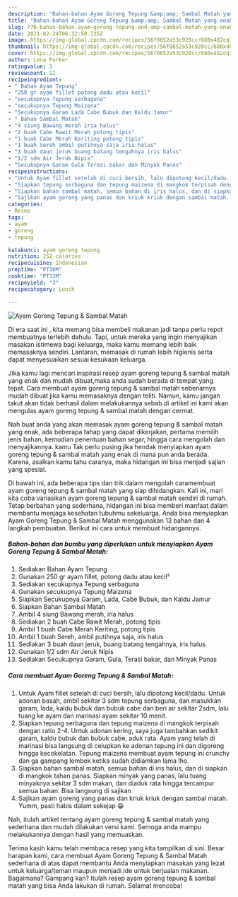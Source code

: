 ```yaml
---
description: "Bahan-bahan Ayam Goreng Tepung &amp;amp; Sambal Matah yang enak dan Mudah Dibuat"
title: "Bahan-bahan Ayam Goreng Tepung &amp;amp; Sambal Matah yang enak dan Mudah Dibuat"
slug: 776-bahan-bahan-ayam-goreng-tepung-and-amp-sambal-matah-yang-enak-dan-mudah-dibuat
date: 2021-02-24T06:32:50.735Z
image: https://img-global.cpcdn.com/recipes/56f0652a53c920cc/680x482cq70/ayam-goreng-tepung-sambal-matah-foto-resep-utama.jpg
thumbnail: https://img-global.cpcdn.com/recipes/56f0652a53c920cc/680x482cq70/ayam-goreng-tepung-sambal-matah-foto-resep-utama.jpg
cover: https://img-global.cpcdn.com/recipes/56f0652a53c920cc/680x482cq70/ayam-goreng-tepung-sambal-matah-foto-resep-utama.jpg
author: Lena Parker
ratingvalue: 3
reviewcount: 12
recipeingredient:
- " Bahan Ayam Tepung"
- "250 gr ayam fillet potong dadu atau kecil"
- "secukupnya Tepung serbaguna"
- "secukupnya Tepung Maizena"
- "Secukupnya Garam Lada Cabe Bubuk dan Kaldu Jamur"
- " Bahan Sambal Matah"
- "4 siung Bawang merah iria halus"
- "2 buah Cabe Rawit Merah potong tipis"
- "1 buah Cabe Merah Keriting potong tipis"
- "1 buah Sereh ambil putihnya saja iris halus"
- "3 buah daun jeruk buang batang tengahnya iris halus"
- "1/2 sdm Air Jeruk Nipis"
- "Secukupnya Garam Gula Terasi bakar dan Minyak Panas"
recipeinstructions:
- "Untuk Ayam fillet setelah di cuci bersih, lalu dipotong kecil/dadu. Untuk adonan basah, ambil sekitar 3 sdm tepung serbaguna, dan masukkan garam, lada, kaldu bubuk dan bubuk cabe dan beri air sekitar 2sdm, lalu tuang ke ayam dan marinasi ayam sekitar 10 menit."
- "Siapkan tepung serbaguna dan tepung maizena di mangkok terpisah dengan ratio 2-4. Untuk adonan kering, saya juga tambahkan sedikit garam, kaldu bubuk dan bubuk cabe, aduk rata. Ayam yang telah di marinasi bisa langsung di celupkan ke adonan tepung ini dan digoreng hingga kecokelatan. Tepung maizena membuat ayam tepung ini crunchy dan ga gampang lembek ketika sudah didiamkan lama lho."
- "Siapkan bahan sambal matah, semua bahan di iris halus, dan di siapkan di mangkok tahan panas. Siapkan minyak yang panas, lalu tuang minyaknya sekitar 3 sdm makan, dan diaduk rata hingga tercampur semua bahan. Bisa langsung di sajikan"
- "Sajikan ayam goreng yang panas dan kriuk kriuk dengan sambal matah. Yumm, pasti habis dalam sekejap 😁"
categories:
- Resep
tags:
- ayam
- goreng
- tepung

katakunci: ayam goreng tepung 
nutrition: 252 calories
recipecuisine: Indonesian
preptime: "PT30M"
cooktime: "PT32M"
recipeyield: "3"
recipecategory: Lunch

---
```



![Ayam Goreng Tepung &amp; Sambal Matah](https://img-global.cpcdn.com/recipes/56f0652a53c920cc/680x482cq70/ayam-goreng-tepung-sambal-matah-foto-resep-utama.jpg)

Di era  saat ini , kita memang bisa membeli makanan jadi tanpa perlu repot membuatnya terlebih dahulu. Tapi, untuk mereka yang ingin menyajikan masakan istimewa bagi keluarga, maka kamu memang lebih baik memasaknya sendiri. Lantaran, memasak di rumah lebih higienis serta dapat menyesuaikan sesuai kesukaan keluarga.

Jika kamu lagi mencari inspirasi resep ayam goreng tepung &amp; sambal matah yang enak dan mudah dibuat,maka anda sudah berada di tempat yang tepat. Cara membuat ayam goreng tepung &amp; sambal matah  sebenarnya mudah dibuat jika kamu memasaknya dengan teliti. Namun, kamu jangan takut akan tidak berhasil dalam melakukannya 
sebab di artikel ini kami akan mengulas ayam goreng tepung &amp; sambal matah dengan cermat.  



Nah buat anda yang akan memasak ayam goreng tepung &amp; sambal matah yang enak, ada beberapa tahap yang dapat dikerjakan, pertama memilih jenis bahan, kemudian penentuan bahan segar, hingga cara mengolah dan menyajikannya. kamu Tak perlu pusing jika hendak menyiapkan ayam goreng tepung &amp; sambal matah yang enak di mana pun anda berada. Karena, asalkan kamu  tahu caranya, maka hidangan ini bisa menjadi sajian yang spesial.

Di bawah ini, ada beberapa tips dan trik dalam mengolah caramembuat ayam goreng tepung &amp; sambal matah yang siap dihidangkan. Kali ini, mari kita coba variasikan ayam goreng tepung &amp; sambal matah sendiri di rumah. Tetap berbahan yang sederhana, hidangan ini bisa memberi manfaat dalam membantu menjaga kesehatan tubuhmu sekeluarga. Anda bisa menyiapkan Ayam Goreng Tepung &amp; Sambal Matah menggunakan 13 bahan dan 4 langkah pembuatan. Berikut ini cara untuk membuat hidangannya.

<!--inarticleads1-->

##### Bahan-bahan dan bumbu yang diperlukan untuk menyiapkan Ayam Goreng Tepung &amp; Sambal Matah:

1. Sediakan  Bahan Ayam Tepung
1. Gunakan 250 gr ayam fillet, potong dadu atau kecil²
1. Sediakan secukupnya Tepung serbaguna
1. Gunakan secukupnya Tepung Maizena
1. Siapkan Secukupnya Garam, Lada, Cabe Bubuk, dan Kaldu Jamur
1. Siapkan  Bahan Sambal Matah
1. Ambil 4 siung Bawang merah, iria halus
1. Sediakan 2 buah Cabe Rawit Merah, potong tipis
1. Ambil 1 buah Cabe Merah Keriting, potong tipis
1. Ambil 1 buah Sereh, ambil putihnya saja, iris halus
1. Sediakan 3 buah daun jeruk, buang batang tengahnya, iris halus
1. Gunakan 1/2 sdm Air Jeruk Nipis
1. Sediakan Secukupnya Garam, Gula, Terasi bakar, dan Minyak Panas




<!--inarticleads2-->

##### Cara membuat Ayam Goreng Tepung &amp; Sambal Matah:

1. Untuk Ayam fillet setelah di cuci bersih, lalu dipotong kecil/dadu. Untuk adonan basah, ambil sekitar 3 sdm tepung serbaguna, dan masukkan garam, lada, kaldu bubuk dan bubuk cabe dan beri air sekitar 2sdm, lalu tuang ke ayam dan marinasi ayam sekitar 10 menit.
1. Siapkan tepung serbaguna dan tepung maizena di mangkok terpisah dengan ratio 2-4. Untuk adonan kering, saya juga tambahkan sedikit garam, kaldu bubuk dan bubuk cabe, aduk rata. Ayam yang telah di marinasi bisa langsung di celupkan ke adonan tepung ini dan digoreng hingga kecokelatan. Tepung maizena membuat ayam tepung ini crunchy dan ga gampang lembek ketika sudah didiamkan lama lho.
1. Siapkan bahan sambal matah, semua bahan di iris halus, dan di siapkan di mangkok tahan panas. Siapkan minyak yang panas, lalu tuang minyaknya sekitar 3 sdm makan, dan diaduk rata hingga tercampur semua bahan. Bisa langsung di sajikan
1. Sajikan ayam goreng yang panas dan kriuk kriuk dengan sambal matah. Yumm, pasti habis dalam sekejap 😁




Nah, itulah artikel tentang  ayam goreng tepung &amp; sambal matah  yang sederhana dan mudah dilakukan versi kami. Semoga anda mampu melakukannya dengan hasil yang memuaskan. 

Terima kasih kamu telah membaca resep yang kita tampilkan di sini. Besar harapan kami, cara membuat  Ayam Goreng Tepung &amp; Sambal Matah sederhana di atas dapat membantu Anda menyiapkan masakan yang lezat untuk keluarga/teman maupun menjadi ide untuk berjualan makanan. Bagaimana? Gampang kan? Itulah resep ayam goreng tepung &amp; sambal matah yang bisa Anda lakukan di rumah. Selamat mencoba!

